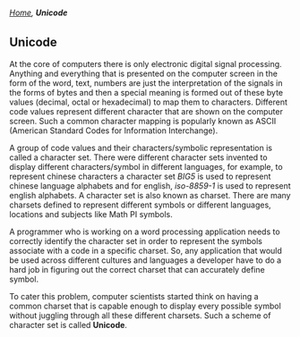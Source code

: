 ###### *[Home](https://tashbalrai.github.io)*, **Unicode**

## Unicode
At the core of computers there is only electronic digital signal processing. Anything and everything that is presented on the computer screen in the form of the word, text, numbers are just the interpretation of the signals in the forms of bytes and then a special meaning is formed out of these byte values (decimal, octal or hexadecimal) to map them to characters. Different code values represent different character that are shown on the computer screen. Such a common character mapping is popularly known as ASCII (American Standard Codes for Information Interchange). 

A group of code values and their characters/symbolic representation is called a character set. There were different character sets invented to display different characters/symbol in different languages, for example, to represent chinese characters a character set *BIG5* is used to represent chinese language alphabets and for english, *iso-8859-1* is used to represent english alphabets. A character set is also known as charset. There are many charsets defined to represent different symbols or different languages, locations and subjects like Math PI symbols.

A programmer who is working on a word processing application needs to correctly identify the character set in order to represent the symbols associate with a code in a specific charset. So, any application that would be used across different cultures and languages a developer have to do a hard job in figuring out the correct charset that can accurately define symbol.

To cater this problem, computer scientists started think on having a common charset that is capable enough to display every possible symbol without juggling through all these different charsets. Such a scheme of character set is called **Unicode**.
